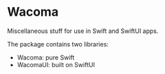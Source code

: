 # Wacoma

Miscellaneous stuff for use in Swift and SwiftUI apps.

The package contains two libraries:
 * Wacoma: pure Swift
 * WacomaUI: built on SwiftUI 
